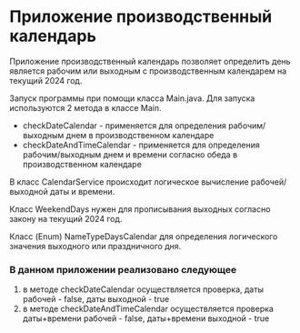 # Приложение производственный календарь

Приложение производственный календарь позволяет определить день является рабочим или выходным с производственным календарем на текущий 2024 год.

Запуск программы при помощи класса Main.java.
Для запуска используются 2 метода в классе Main.
- checkDateCalendar - применяется для определения рабочим/выходным днем в производственном календаре
- checkDateAndTimeCalendar - применяется для определения рабочим/выходным днем и времени согласно обеда в производственном календаре

В класс CalendarService происходит логическое вычисление рабочей/выходной даты и времени.

Класс WeekendDays нужен для прописывания выходных согласно закону на текущий 2024 год.

Класс (Enum) NameTypeDaysCalendar для определения логического значения выходного или праздничного дня.

### В данном приложении реализовано следующее
1. в методе checkDateCalendar осуществляется проверка, даты рабочей - false, даты выходной - true
2. в методе checkDateAndTimeCalendar осуществляется проверка даты+времени рабочей - false, даты+времени выходной - true

